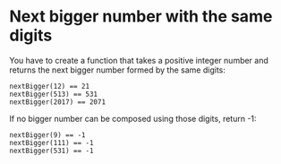 # Next bigger number with the same digits

You have to create a function that takes a positive integer number and returns the next bigger number formed by the same digits:

```
nextBigger(12) == 21
nextBigger(513) == 531
nextBigger(2017) == 2071
```

If no bigger number can be composed using those digits, return -1:

```
nextBigger(9) == -1
nextBigger(111) == -1
nextBigger(531) == -1
```
